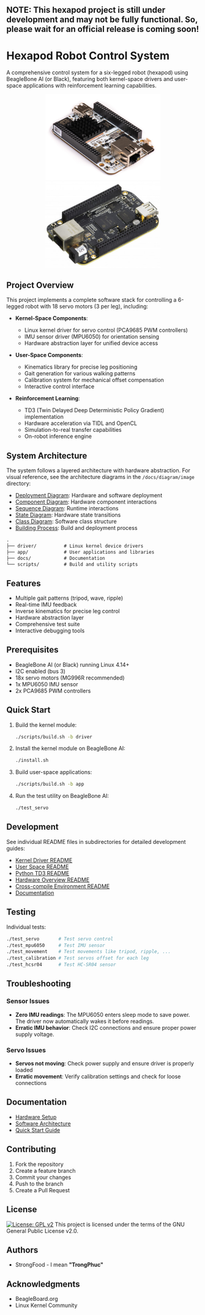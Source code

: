 ## NOTE: This hexapod project is still under development and may not be fully functional. So, please wait for an official release is coming soon!

# Hexapod Robot Control System

A comprehensive control system for a six-legged robot (hexapod) using BeagleBone AI (or Black), featuring both kernel-space drivers and user-space applications with reinforcement learning capabilities.

<div align="center">
  <img src="resource/beaglebone/AI/overview.png" width="300"/>
  <img src="resource/beaglebone/Black/overview.png" width="300"/>
</div>

## Project Overview

This project implements a complete software stack for controlling a 6-legged robot with 18 servo motors (3 per leg), including:

- **Kernel-Space Components**:
  - Linux kernel driver for servo control (PCA9685 PWM controllers)
  - IMU sensor driver (MPU6050) for orientation sensing
  - Hardware abstraction layer for unified device access
  
- **User-Space Components**: 
  - Kinematics library for precise leg positioning
  - Gait generation for various walking patterns
  - Calibration system for mechanical offset compensation
  - Interactive control interface

- **Reinforcement Learning**:
  - TD3 (Twin Delayed Deep Deterministic Policy Gradient) implementation
  - Hardware acceleration via TIDL and OpenCL
  - Simulation-to-real transfer capabilities
  - On-robot inference engine

## System Architecture

The system follows a layered architecture with hardware abstraction. For visual reference, see the architecture diagrams in the `/docs/diagram/image` directory:

- [Deployment Diagram](docs/diagram/image/deployment.png): Hardware and software deployment
- [Component Diagram](docs/diagram/image/component.png): Hardware component interactions
- [Sequence Diagram](docs/diagram/image/sequence.png): Runtime interactions
- [State Diagram](docs/diagram/image/state.png): Hardware state transitions
- [Class Diagram](docs/diagram/image/class.png): Software class structure
- [Building Process](docs/diagram/image/building.png): Build and deployment process

```t
.
├── driver/          # Linux kernel device drivers
├── app/             # User applications and libraries
├── docs/            # Documentation
└── scripts/         # Build and utility scripts
```

## Features

- Multiple gait patterns (tripod, wave, ripple)
- Real-time IMU feedback
- Inverse kinematics for precise leg control
- Hardware abstraction layer
- Comprehensive test suite
- Interactive debugging tools

## Prerequisites

- BeagleBone AI (or Black) running Linux 4.14+
- I2C enabled (bus 3)
- 18x servo motors (MG996R recommended)
- 1x MPU6050 IMU sensor
- 2x PCA9685 PWM controllers

## Quick Start

1. Build the kernel module:
   ```bash
   ./scripts/build.sh -b driver
   ```

2. Install the kernel module on BeagleBone AI:
   ```bash
   ./install.sh
   ```

3. Build user-space applications:
   ```bash
   ./scripts/build.sh -b app
   ```

4. Run the test utility on BeagleBone AI:
   ```bash
   ./test_servo
   ```

## Development

See individual README files in subdirectories for detailed development guides:
- [Kernel Driver README](driver/README.md)
- [User Space README](app/README.md)
- [Python TD3 README](pytd3/README.md)
- [Hardware Overview README](hardware/README.md)
- [Cross-compile Environment README](docker/README.md)
- [Documentation](docs/README.md)

## Testing

Individual tests:
```bash
./test_servo       # Test servo control
./test_mpu6050     # Test IMU sensor
./test_movement    # Test movements like tripod, ripple, ...
./test_calibration # Test servos offset for each leg
./test_hcsr04      # Test HC-SR04 sensor
```

## Troubleshooting

### Sensor Issues
- **Zero IMU readings**: The MPU6050 enters sleep mode to save power. The driver now automatically wakes it before readings.
- **Erratic IMU behavior**: Check I2C connections and ensure proper power supply voltage.

### Servo Issues
- **Servos not moving**: Check power supply and ensure driver is properly loaded
- **Erratic movement**: Verify calibration settings and check for loose connections

## Documentation

- [Hardware Setup](docs/overview/hardware.md)
- [Software Architecture](docs/overview/architecture.md)
- [Quick Start Guide](docs/overview/quickstart.md)

## Contributing

1. Fork the repository
2. Create a feature branch
3. Commit your changes
4. Push to the branch
5. Create a Pull Request

## License

[![License: GPL v2](https://img.shields.io/badge/License-GPL%20v2-blue.svg)](LICENSE)
This project is licensed under the terms of the GNU General Public License v2.0.

## Authors

- StrongFood - I mean **"TrongPhuc"**

## Acknowledgments

- BeagleBoard.org
- Linux Kernel Community
